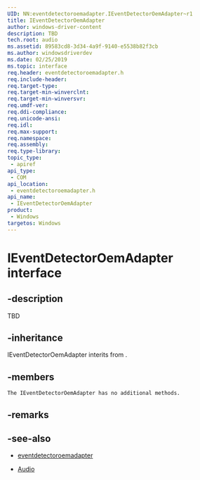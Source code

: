 ```yaml
---
UID: NN:eventdetectoroemadapter.IEventDetectorOemAdapter~r1
title: IEventDetectorOemAdapter
author: windows-driver-content
description: TBD
tech.root: audio
ms.assetid: 89583cd8-3d34-4a9f-9140-e5538b82f3cb
ms.author: windowsdriverdev
ms.date: 02/25/2019
ms.topic: interface
req.header: eventdetectoroemadapter.h
req.include-header:
req.target-type:
req.target-min-winverclnt:
req.target-min-winversvr:
req.umdf-ver:
req.ddi-compliance:
req.unicode-ansi:
req.idl:
req.max-support:
req.namespace:
req.assembly:
req.type-library: 
topic_type: 
 - apiref
api_type: 
 - COM
api_location: 
 - eventdetectoroemadapter.h
api_name: 
 - IEventDetectorOemAdapter
product: 
 - Windows
targetos: Windows
---
```


# IEventDetectorOemAdapter interface

## -description

TBD


## -inheritance
IEventDetectorOemAdapter interits from . 
## -members

	The IEventDetectorOemAdapter has no additional methods.


## -remarks

## -see-also

- [eventdetectoroemadapter](../eventdetectoroemadapter/index.md)

- [Audio](../_audio/index.md)